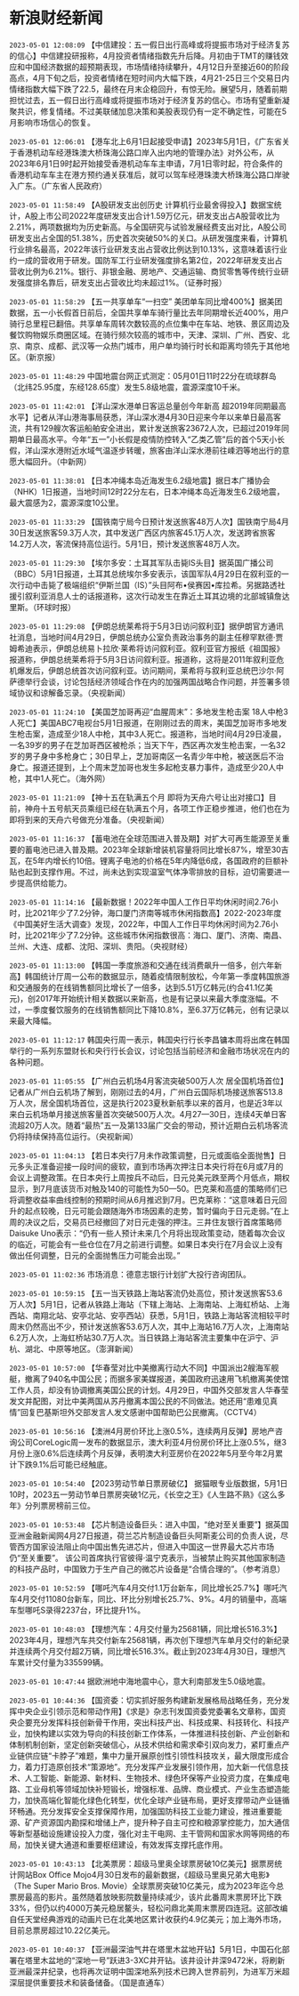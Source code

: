 # 新浪财经新闻
`2023-05-01 12:08:09` 【中信建投：五一假日出行高峰或将提振市场对于经济复苏的信心】中信建投研报称，4月投资者情绪指数先升后降。月初由于TMT的赚钱效应和中国经济数据的超预期表现，市场情绪持续攀升，4月12日升至接近60的阶段高点，4月下旬之后，投资者情绪在短时间内大幅下跌，4月21-25日三个交易日内情绪指数大幅下跌了22.5，最终在月末企稳回升，有惊无险。展望5月，随着前期担忧过去，五一假日出行高峰或将提振市场对于经济复苏的信心。市场有望重新凝聚共识，修复情绪。不过美联储加息决策和美股表现仍有一定不确定性，可能在5月影响市场信心的恢复。

`2023-05-01 12:06:01` 【港车北上6月1日起接受申请】2023年5月1日，《广东省关于香港机动车经港珠澳大桥珠海公路口岸入出内地的管理办法》对外公布，从2023年6月1日9时起开始接受香港机动车车主申请，7月1日零时起，符合条件的香港机动车车主在港方预约通关获准后，就可以驾车经港珠澳大桥珠海公路口岸驶入广东。（广东省人民政府）

`2023-05-01 11:58:49` 【A股研发支出创历史 计算机行业最舍得投入】数据宝统计，A股上市公司2022年度研发支出合计1.59万亿元，研发支出占A股营收比为2.21%，两项数据均为历史新高。与全国研究与试验发展经费支出对比，A股公司研发支出占全国的51.38%，历史首次突破50%的关口。从研发强度来看，计算机行业排名最高，2022年该行业研发支出占营收比例达到10.13%，这意味着该行业约一成的营收用于研发。国防军工行业研发强度排名第2位，2022年研发支出占营收比例为6.21%。银行、非银金融、房地产、交通运输、商贸零售等传统行业研发强度排名靠后，研发支出占营收比均未超过1%。（证券时报）

`2023-05-01 11:58:29` 【五一共享单车“一扫空” 美团单车同比增400%】据美团数据，五一小长假首日前后，全国共享单车骑行量比去年同期增长近400%，用户骑行总里程已翻倍。共享单车周转次数较高的点位集中在车站、地铁、景区周边及餐饮购物娱乐商圈区域。在骑行频次较高的城市中，天津、深圳、广州、西安、北京、南京、成都、武汉等一众热门城市，用户单均骑行时长和距离均领先于其他地区。（新京报）

`2023-05-01 11:48:29` 中国地震台网正式测定：05月01日11时22分在琉球群岛（北纬25.95度，东经128.65度）发生5.8级地震，震源深度10千米。

`2023-05-01 11:42:01` 【洋山深水港单日客运总量创今年新高 超2019年同期最高水平】记者从洋山港海事局获悉，洋山深水港4月30日迎来今年以来单日最高客流，共有129艘次客运船舶安全进出，累计发送旅客23672人次，已超过2019年同期单日最高水平。今年“五一”小长假是疫情防控转入“乙类乙管”后的首个5天小长假，洋山深水港附近水域气温逐步转暖，旅客由洋山深水港前往嵊泗等地出行的意愿大幅回升。（中新网）

`2023-05-01 11:38:01` 【日本冲绳本岛近海发生6.2级地震】据日本广播协会（NHK）1日报道，当地时间12时22分左右，日本冲绳本岛近海发生6.2级地震，最大震感为2，震源深度10公里。

`2023-05-01 11:33:29` 【国铁南宁局今日预计发送旅客48万人次】国铁南宁局4月30日发送旅客59.3万人次，其中发送广西区内旅客45.1万人次，发送跨省旅客14.2万人次，客流保持高位运行。5月1日，预计发送旅客48万人次。

`2023-05-01 11:29:30` 【埃尔多安：土耳其军队击毙IS头目】据英国广播公司（BBC）5月1日报道，土耳其总统埃尔多安表示，该国军队4月29日在叙利亚的一次行动中击毙了极端组织“伊斯兰国（IS）”头目阿布•侯赛因•库拉希。另据路透社援引叙利亚消息人士的话报道称，这次行动发生在靠近土耳其边境的北部城镇詹达里斯。（环球时报）

`2023-05-01 11:29:08` 【伊朗总统莱希将于5月3日访问叙利亚】据伊朗官方通讯社消息，当地时间4月29日，伊朗总统办公室负责政治事务的副主任穆罕默德·贾姆希迪表示，伊朗总统易卜拉欣·莱希将访问叙利亚。叙利亚官方报纸《祖国报》报道称，伊朗总统莱希将于5月3日访问叙利亚。报道称，这将是2011年叙利亚危机爆发后，伊朗总统首次访问叙利亚。访问期间，莱希将与叙利亚总统巴沙尔·阿萨德举行会谈，讨论包括经济领域合作在内的加强两国战略合作问题，并签署多领域协议和谅解备忘录。（央视新闻）

`2023-05-01 11:24:10` 【美国芝加哥再迎“血腥周末”：多地发生枪击案 18人中枪3人死亡】美国ABC7电视台5月1日报道，在刚刚过去的周末，美国芝加哥市多地发生枪击案，造成至少18人中枪，其中3人死亡。报道称，当地时间4月29日凌晨，一名39岁的男子在芝加哥西区被枪杀；当天下午，西区再次发生枪击案，一名32岁的男子身中多枪身亡；30日早上，芝加哥南区一名青少年中枪，被送医后不治身亡。报道还提到，上个周末芝加哥也发生多起枪支暴力事件，造成至少20人中枪，其中1人死亡。（海外网）

`2023-05-01 11:21:09` 【神十五在轨满五个月 即将为天舟六号让出对接口】目前，神舟十五号航天员乘组已经在轨满五个月，各项工作正稳步推进，他们也在为即将到来的天舟六号做充分准备。（央视新闻）

`2023-05-01 11:16:37` 【蓄电池在全球范围进入普及期】对扩大可再生能源至关重要的蓄电池已进入普及期。2023年全球新增装机容量将同比增长87%，增至30吉瓦，在5年内增长约10倍。锂离子电池的价格在5年内降低6成，各国政府的巨额补贴也起到支撑作用。不过，尚未达到实现温室气体净零排放的目标，迫切需要进一步提高供给能力。

`2023-05-01 11:14:16` 【最新数据！2022年中国人工作日平均休闲时间2.76小时，比2021年少了7.2分钟，海口厦门济南等城市休闲指数高】2022-2023年度《中国美好生活大调查》发现，2022年，中国人工作日平均休闲时间为2.76小时，比2021年少了7.2分钟。这些城市休闲指数很高：海口、厦门、济南、南昌、兰州、大连、成都、沈阳、深圳、贵阳。（央视财经）

`2023-05-01 11:13:00` 【韩国一季度旅游和交通在线消费飙升一倍多，创六年新高】韩国统计厅周一公布的数据显示，随着疫情限制放松，今年第一季度韩国旅游和交通服务的在线销售额同比增长了一倍多，达到5.51万亿韩元(约合41.1亿美元)，创2017年开始统计相关数据以来新高，也是有记录以来最大季度涨幅。不过，一季度餐饮服务的在线销售额同比下降10.8%，至6.37万亿韩元，创有记录以来最大降幅。

`2023-05-01 11:12:17` 韩国央行周一表示，韩国央行行长李昌镛本周将出席在韩国举行的一系列东盟财长和央行行长会议，讨论包括当前经济和金融市场状况在内的各种问题。

`2023-05-01 11:05:55` 【广州白云机场4月客流突破500万人次 居全国机场首位】记者从广州白云机场了解到，刚刚过去的4月，广州白云国际机场接送旅客513.8万人次，居全国机场首位，这是执行2023夏秋新航季以来的首月，也是近3年以来白云机场单月接送旅客量首次突破500万人次。4月27—30日，连续4天单日客流超20万人次。随着“最热”五一及第133届广交会的带动，预计近期白云机场客流仍将持续保持高位运行。（央视新闻）

`2023-05-01 11:04:13` 【若日本央行7月未作政策调整，日元或面临全面抛售】日元多头正准备迎接一段时间的疲软，直到市场再次押注日本央行将在6月或7月的会议上调整政策。在日本央行上周按兵不动后，日元兑美元跌至两个月低点，期权显示，到7月底该货币对触及140的可能性为50—50。巴克莱和高盛的策略师们已将调整收益率曲线控制的预期时间从6月推迟到7月。巴克莱称：“这意味着日元回升的起点较晚，日元可能会跟随海外市场因素的走势，暂时偏向于日元走弱。”在上周的决议之后，交易员已经撤回了对日元走强的押注。三井住友银行首席策略师Daisuke Uno表示：“仍有一些人预计未来几个月将出现政策变动，随着每次会议的临近，可能会有一些仓位在7月之前进行调整。如果日本央行在7月会议上没有做出任何调整，日元的全面抛售压力可能会出现。”

`2023-05-01 11:02:36` 市场消息：德意志银行计划扩大投行咨询团队。

`2023-05-01 10:59:15` 【五一当天铁路上海站客流仍处高位，预计发送旅客53.6万人次】5月1日，记者从铁路上海站（下辖上海站、上海南站、上海虹桥站、上海西站、南翔北站、安亭北站、安亭西站）获悉，5月1日，铁路上海站客流相较平时周末仍然高出不少，预计发送旅客53.6万人次，其中上海站16.7万人次，上海南站6.2万人次，上海虹桥站30.7万人次。当日铁路上海站客流主要集中在沪宁、沪杭、湖北、中原等地区。（澎湃新闻）

`2023-05-01 10:57:00` 【华春莹对比中美撤离行动大不同】中国派出2艘海军舰艇，撤离了940名中国公民；而据多家美媒报道，美国政府迅速用飞机撤离美使馆工作人员，却没有协调撤离美国公民的计划。4月29日，中国外交部发言人华春莹发文并配图，对比中美两国从苏丹撤离本国公民的不同做法。她还用“患难见真情”回复巴基斯坦外交部发言人发文感谢中国帮助巴公民撤离。（CCTV4）

`2023-05-01 10:56:16` 【澳洲4月房价环比上涨0.5%，连续两月反弹】房地产咨询公司CoreLogic周一发布的数据显示，澳大利亚4月份房价环比上涨0.5%，继3月份上涨0.6%后连续两个月反弹，表明澳大利亚房价在2022年5月至今年2月累计下跌9.1%后可能已经触底。

`2023-05-01 10:54:40` 【2023劳动节单日票房破亿】 据猫眼专业版数据，5月1日10时，2023五一劳动节单日票房突破1亿元，《长空之王》《人生路不熟》《这么多年》分列票房榜前三位。

`2023-05-01 10:53:48` 【芯片制造设备巨头：进入中国，“绝对至关重要”】据英国亚洲金融新闻网4月27日报道，荷兰芯片制造设备巨头阿斯麦公司的负责人说，尽管西方国家设法阻止向中国出售先进芯片，但进入中国这一世界最大芯片市场仍“至关重要”。 该公司首席执行官彼得·温宁克表示，当被禁止购买其他国家制造的科技产品时，中国致力于生产自己的微芯片设备是“合情合理的”。（参考消息）

`2023-05-01 10:52:59` 【哪吒汽车4月交付1.1万台新车，同比增长25.7%】哪吒汽车4月交付11080台新车，同比、环比分别增长25.7%、9%。4月的销量中，高端车型哪吒S录得2237台，环比提升1%。

`2023-05-01 10:48:03` 【理想汽车：4月交付量为25681辆，同比增长516.3%】2023年4月，理想汽车共交付新车25681辆，再次创下理想汽车单月交付的新纪录并连续两个月交付超2万辆，同比增长516.3%。截止到2023年4月30日，理想汽车累计交付量为335599辆。

`2023-05-01 10:47:44` 据欧洲地中海地震中心，意大利南部发生5.0级地震。

`2023-05-01 10:44:36` 【国资委：切实抓好服务构建新发展格局战略任务，充分发挥中央企业引领示范和带动作用】《求是》杂志刊发国资委党委署名文章称，国资央企要充分发挥科技创新骨干作用，突出科技产出、科技成果、科技转化、科技产业，加快构建以实效为导向的科技创新工作体系，一体推进科技创新、产业创新和体制机制创新，坚定创新突破信心，从技术供给和需求牵引双向发力，紧盯重点产业链供应链“卡脖子”难题，集中力量开展原创性引领性科技攻关，最大限度形成合力，着力打造原创技术“策源地”。充分发挥产业发展引领作用，加大新一代信息技术、人工智能、新能源、新材料、生物技术、绿色环保等产业投资力度，在集成电路、工业母机等领域加快补短锻长，增强标准、品牌、商业模式、产业生态塑造能力，加快高端化智能化绿色化转型，优化全球产业链布局，更好支撑带动产业链循环畅通。充分发挥安全支撑保障作用，加强国防科技工业能力建设，推进重要能源、矿产资源国内勘探和增储上产，提升种子自主可控和粮源掌控能力，加大通信等新型基础设施建设投入力度，强化对主干电网、主干管网和国家水网等网络的布局，加快关键大通道和重要枢纽建设，有效发挥支撑托底作用。

`2023-05-01 10:43:13` 【北美票房：超级马里奥全球票房破10亿美元】据票房统计网站Box Office Mojo4月30日发布的最新数据，《超级马里奥兄弟大电影》（The Super Mario Bros. Movie）全球票房突破10亿美元，成为2023年迄今总票房最高的影片。虽然随着放映影院数量持续减少，该片此番周末票房环比下跌33%，但仍以约4000万美元稳居鳌头，轻松问鼎北美周末票房四连冠。这部改编自任天堂经典游戏的动画片已在北美地区累计收获约4.9亿美元；加上海外市场，目前总票房超过10.22亿美元。

`2023-05-01 10:40:37` 【亚洲最深油气井在塔里木盆地开钻】5月1日，中国石化部署在塔里木盆地的“深地一号”跃进3-3XC井开钻。该井设计井深9472米，将刷新亚洲最深井纪录，也将再次证明中国深地系列技术已跨入世界前列，为进军万米超深层提供重要技术和装备储备。（国是直通车）

